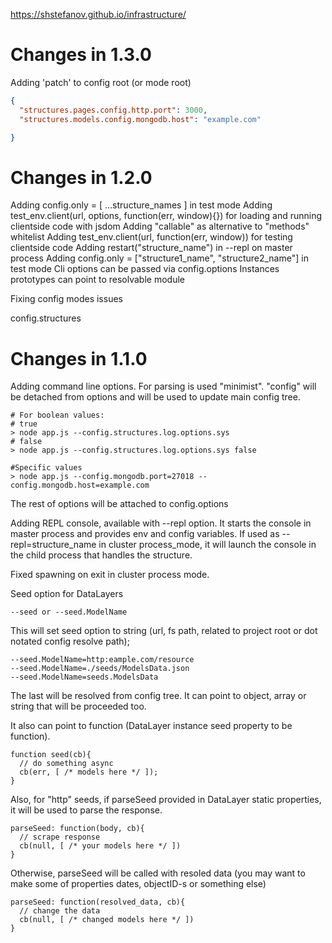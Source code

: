 https://shstefanov.github.io/infrastructure/

Changes in 1.3.0
================

  Adding 'patch' to config root (or mode root)
```json
{
  "structures.pages.config.http.port": 3000,
  "structures.models.config.mongodb.host": "example.com"

}
```

Changes in 1.2.0
================
  Adding config.only = [ ...structure_names ] in test mode
  Adding test_env.client(url, options, function(err, window){}) for loading and running clientside code with jsdom
  Adding "callable" as alternative to "methods" whitelist
  Adding test_env.client(url, function(err, window)) for testing clientside code
  Adding restart("structure_name") in --repl on master process
  Adding config.only = ["structure1_name", "structure2_name"] in test mode
  Cli options can be passed via config.options
  Instances prototypes can point to resolvable module

  Fixing config modes issues

config.structures

Changes in 1.1.0
================

Adding command line options. For parsing is used "minimist".
"config" will be detached from options and will be used to update main config tree.

    # For boolean values:
    # true
    > node app.js --config.structures.log.options.sys
    # false
    > node app.js --config.structures.log.options.sys false

    #Specific values
    > node app.js --config.mongodb.port=27018 --config.mongodb.host=example.com

The rest of options will be attached to config.options


Adding REPL console, available with --repl option. It starts the console in master process and provides env and config variables.
If used as --repl=structure_name in cluster process_mode, it will launch the console in the child process that handles the structure.


Fixed spawning on exit in cluster process mode.

Seed option for DataLayers

    --seed or --seed.ModelName

This will set seed option to string (url, fs path, related to project root or dot notated config resolve path);

    --seed.ModelName=http:eample.com/resource
    --seed.ModelName=./seeds/ModelsData.json
    --seed.ModelName=seeds.ModelsData

The last will be resolved from config tree. It can point to object, array or string that will be proceeded too.

It also can point to function (DataLayer instance seed property to be function). 

    function seed(cb){
      // do something async
      cb(err, [ /* models here */ ]);
    }

Also, for "http" seeds, if parseSeed provided in DataLayer static properties, it will be used to parse the response.

    parseSeed: function(body, cb){
      // scrape response
      cb(null, [ /* your models here */ ])
    }

Otherwise, parseSeed will be called with resoled data (you may want to make some of properties dates, objectID-s or something else)

    parseSeed: function(resolved_data, cb){
      // change the data
      cb(null, [ /* changed models here */ ])
    }